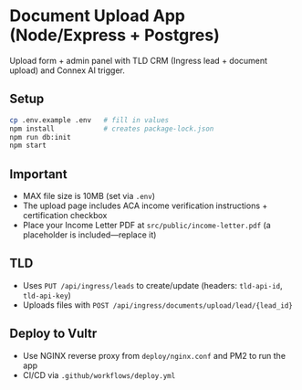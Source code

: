 # Document Upload App (Node/Express + Postgres)

Upload form + admin panel with TLD CRM (Ingress lead + document upload) and Connex AI trigger.

## Setup
```bash
cp .env.example .env   # fill in values
npm install            # creates package-lock.json
npm run db:init
npm start
```

## Important
- MAX file size is 10MB (set via `.env`)
- The upload page includes ACA income verification instructions + certification checkbox
- Place your Income Letter PDF at `src/public/income-letter.pdf` (a placeholder is included—replace it)

## TLD
- Uses `PUT /api/ingress/leads` to create/update (headers: `tld-api-id`, `tld-api-key`)
- Uploads files with `POST /api/ingress/documents/upload/lead/{lead_id}`

## Deploy to Vultr
- Use NGINX reverse proxy from `deploy/nginx.conf` and PM2 to run the app
- CI/CD via `.github/workflows/deploy.yml`
